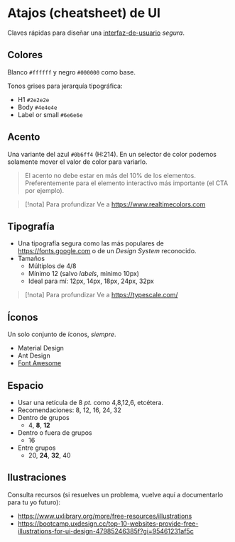 # Atajos (cheatsheet) de UI

Claves rápidas para diseñar una [interfaz-de-usuario](interfaz-de-usuario.md) *segura*.

## Colores

Blanco `#ffffff` y negro `#000000` como base.

Tonos grises para jerarquía tipográfica:

* H1 `#2e2e2e`
* Body `#4e4e4e`
* Label or small `#6e6e6e`

## Acento

Una variante del azul `#0b6ff4` (H:214). En un selector de color podemos solamente mover el valor de color para variarlo.

 >
 > El acento no debe estar en más del 10% de los elementos. Preferentemente para el elemento interactivo más importante (el CTA por ejemplo).

 >
 > [!nota] Para profundizar
 > Ve a <https://www.realtimecolors.com>

## Tipografía

* Una tipografía segura como las más populares de <https://fonts.google.com> o de un *Design System* reconocido.
* Tamaños
  * Múltiplos de 4/8
  * Mínimo 12 (salvo *labels*, mínimo 10px)
  * Ideal para mí: 12px, 14px, 18px, 24px, 32px

 >
 > [!nota] Para profundizar
 > Ve a <https://typescale.com/>

## Íconos

Un solo conjunto de íconos, *siempre*.

* Material Design
* Ant Design
* [Font Awesome](https://fontawesome.com/)

## Espacio

* Usar una retícula de 8 *pt.* como 4,8,12,6, etcétera.
* Recomendaciones: 8, 12, 16, 24, 32
* Dentro de grupos
  * 4, **8**, **12**
* Dentro o fuera de grupos
  * 16
* Entre grupos
  * 20, **24**, **32**, 40

## Ilustraciones

Consulta recursos (si resuelves un problema, vuelve aquí a documentarlo para tu yo futuro):

* <https://www.uxlibrary.org/more/free-resources/illustrations>
* <https://bootcamp.uxdesign.cc/top-10-websites-provide-free-illustrations-for-ui-design-47985246385f?gi=95461231af5c>
